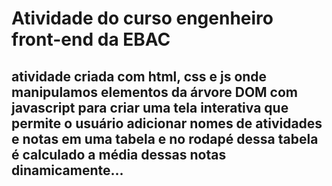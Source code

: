 # Atividade do curso engenheiro front-end da EBAC

## atividade criada com html, css e js onde manipulamos elementos da árvore DOM com javascript para criar uma tela interativa que permite o usuário adicionar nomes de atividades e notas em uma tabela e no rodapé dessa tabela é calculado a média dessas notas dinamicamente...
